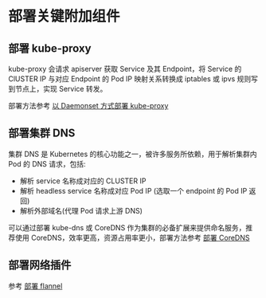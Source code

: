# 部署关键附加组件

## 部署 kube-proxy

kube-proxy 会请求 apiserver 获取 Service 及其 Endpoint，将 Service 的 ClUSTER IP 与对应 Endpoint 的 Pod IP 映射关系转换成 iptables 或 ipvs 规则写到节点上，实现 Service 转发。

部署方法参考 [以 Daemonset 方式部署 kube-proxy](/deploy/addons/kube-proxy.md)

## 部署集群 DNS

集群 DNS 是 Kubernetes 的核心功能之一，被许多服务所依赖，用于解析集群内 Pod 的 DNS 请求，包括:

* 解析 service 名称成对应的 CLUSTER IP
* 解析 headless service 名称成对应 Pod IP (选取一个 endpoint 的 Pod IP 返回)
* 解析外部域名(代理 Pod 请求上游 DNS)

可以通过部署 kube-dns 或 CoreDNS 作为集群的必备扩展来提供命名服务，推荐使用 CoreDNS，效率更高，资源占用率更小，部署方法参考 [部署 CoreDNS](/deploy/addons/coredns.md)

## 部署网络插件

参考 [部署 flannel](/plugins/network/flannel/deploy.md)
